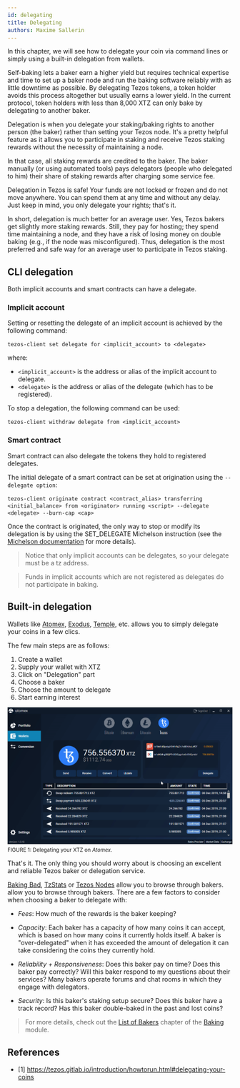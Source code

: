 ```yaml
---
id: delegating
title: Delegating
authors: Maxime Sallerin
---
```


In this chapter, we will see how to delegate your coin via command lines or simply using a built-in delegation from wallets.

Self-baking lets a baker earn a higher yield but requires technical expertise and time to set up a baker node and run the baking software reliably with as little downtime as possible. By delegating Tezos tokens, a token holder avoids this process altogether but usually earns a lower yield. In the current protocol, token holders with less than 8,000 XTZ can only bake by delegating to another baker.

Delegation is when you delegate your staking/baking rights to another person (the baker) rather than setting your Tezos node. It's a pretty helpful feature as it allows you to participate in staking and receive Tezos staking rewards without the necessity of maintaining a node.

In that case, all staking rewards are credited to the baker. The baker manually (or using automated tools) pays delegators (people who delegated to him) their share of staking rewards after charging some service fee.

Delegation in Tezos is safe! Your funds are not locked or frozen and do not move anywhere. You can spend them at any time and without any delay. Just keep in mind, you only delegate your rights; that's it.

In short, delegation is much better for an average user. Yes, Tezos bakers get slightly more staking rewards. Still, they pay for hosting; they spend time maintaining a node, and they have a risk of losing money on double baking (e.g., if the node was misconfigured). Thus, delegation is the most preferred and safe way for an average user to participate in Tezos staking.

## CLI delegation

Both implicit accounts and smart contracts can have a delegate. 

### Implicit account

Setting or resetting the delegate of an implicit account is achieved by the following command:

```shell
tezos-client set delegate for <implicit_account> to <delegate>
```

where:
- `<implicit_account>` is the address or alias of the implicit account to delegate.
- `<delegate>` is the address or alias of the delegate (which has to be registered).

To stop a delegation, the following command can be used:

```shell
tezos-client withdraw delegate from <implicit_account>
```

### Smart contract

Smart contract can also delegate the tokens they hold to registered delegates. 

The initial delegate of a smart contract can be set at origination using the `--delegate option`:

```shell
tezos-client originate contract <contract_alias> transferring <initial_balance> from <originator> running <script> --delegate <delegate> --burn-cap <cap>
```

Once the contract is originated, the only way to stop or modify its delegation is by using the SET_DELEGATE Michelson instruction (see the [Michelson documentation](/michelson/instructions-reference#set_delegate) for more details).

> Notice that only implicit accounts can be delegates, so your delegate must be a tz address.

> Funds in implicit accounts which are not registered as delegates do not participate in baking.


## Built-in delegation

Wallets like [Atomex](https://atomex.me/), [Exodus](https://www.exodus.com/), [Temple](https://templewallet.com/), etc. allows you to simply delegate your coins in a few clics.

The few main steps are as follows:

1. Create a wallet
2. Supply your wallet with XTZ
3. Click on "Delegation" part
4. Choose a baker
5. Choose the amount to delegate
6. Start earning interest

![](../../static/img/contribute/delegate.gif)
<small className="figure">FIGURE 1: Delegating your XTZ on _Atomex_.</small>

That's it. The only thing you should worry about is choosing an excellent and reliable Tezos baker or delegation service. 

[Baking Bad](https://tzkt.io/bakers/), [TzStats](https://tzstats.com/bakers) or [Tezos Nodes](https://tezos-nodes.com/) allow you to browse through bakers. allow you to browse through bakers. There are a few factors to consider when choosing a baker to delegate with:

- *Fees*: How much of the rewards is the baker keeping? 

- *Capacity*: Each baker has a capacity of how many coins it can accept, which is based on how many coins it currently holds itself. A baker is "over-delegated" when it has exceeded the amount of delegation it can take considering the coins they currently hold.    

- *Reliability + Responsiveness*: Does this baker pay on time? Does this baker pay correctly? Will this baker respond to my questions about their services? Many bakers operate forums and chat rooms in which they engage with delegators.

- *Security*: Is this baker's staking setup secure? Does this baker have a track record? Has this baker double-baked in the past and lost coins?

> For more details, check out the [List of Bakers](baking/bakers_list) chapter of the [Baking](/baking) module.

## References

- [1] https://tezos.gitlab.io/introduction/howtorun.html#delegating-your-coins